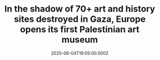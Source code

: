 ---
title: "In the shadow of 70+ art and history sites destroyed in Gaza, Europe opens its first Palestinian art museum"
date: 2025-06-04T19:05:00.000Z
category: Human Kindness
externalLink: "https://www.goodgoodgood.co/articles/palestine-museum-scotland"
image: ""
excerpt: "A sibling to the Palestine Museum US in Woodbridge, Connecticut, the new Edinburgh gallery preserves and celebrates contemporary art by Palestinians.…"
---